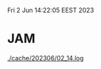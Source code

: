 Fri  2 Jun 14:22:05 EEST 2023
# JAM
<a href='./cache/202306/02_14.log'>./cache/202306/02_14.log</a>
